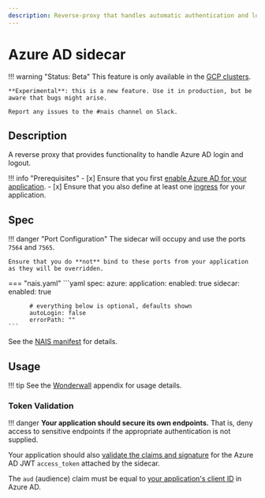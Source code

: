 ```yaml
---
description: Reverse-proxy that handles automatic authentication and login/logout flows for Azure AD.
---
```


# Azure AD sidecar

!!! warning "Status: Beta"
    This feature is only available in the [GCP clusters](../../../clusters/gcp.md).

    **Experimental**: this is a new feature. Use it in production, but be aware that bugs might arise.

    Report any issues to the #nais channel on Slack.

## Description

A reverse proxy that provides functionality to handle Azure AD login and logout.

!!! info "Prerequisites"
    - [x] Ensure that you first [enable Azure AD for your application](configuration.md).
    - [x] Ensure that you also define at least one [ingress](../../../nais-application/application.md#ingresses) for your application.

## Spec

!!! danger "Port Configuration"
    The sidecar will occupy and use the ports `7564` and `7565`.

    Ensure that you do **not** bind to these ports from your application as they will be overridden.

=== "nais.yaml"
    ```yaml
    spec:
      azure:
        application:
          enabled: true
        sidecar:
          enabled: true

          # everything below is optional, defaults shown
          autoLogin: false
          errorPath: ""
    ```

See the [NAIS manifest](../../../nais-application/application.md#azuresidecar) for details.

## Usage

!!! tip
    See the [Wonderwall](../../../appendix/wonderwall.md) appendix for usage details.

### Token Validation

!!! danger
    **Your application should secure its own endpoints.** That is, deny access to sensitive endpoints if the appropriate authentication is not supplied.

Your application should also [validate the claims and signature](../concepts/tokens.md#token-validation) for the Azure AD JWT `access_token` attached by the sidecar.

The `aud` (audience) claim must be equal to [your application's client ID](usage.md#azure_app_client_id) in Azure AD.
